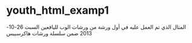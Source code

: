 youth_html_examp1
===========

المثال الذي تم العمل عليه في أول ورشة من ورشات الوب لليافعين السبت 26-10-2013 ضمن سلسلة ورشات هاكرسبيس
